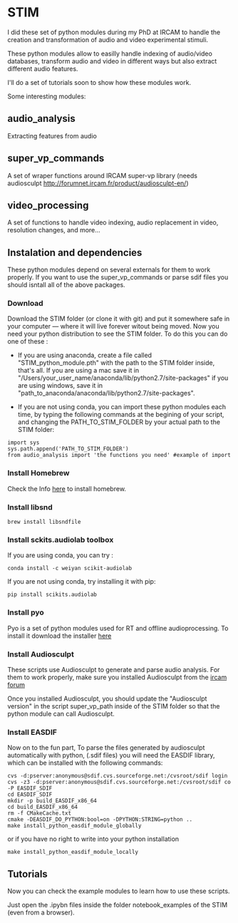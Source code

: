 # STIM

I did these set of python modules during my PhD at IRCAM to handle the creation and transformation of audio and video experimental stimuli.

These python modules allow to easilly handle indexing of audio/video databases, transform audio and video in different ways but also extract different audio features.

I'll do a set of tutorials soon to show how these modules work.

Some interesting modules:

## audio_analysis ##
Extracting features from audio

## super_vp_commands ##
A set of wraper functions around IRCAM super-vp library (needs audiosculpt http://forumnet.ircam.fr/product/audiosculpt-en/)

## video_processing ##
A set of functions to handle video indexing, audio replacement in video, resolution changes, and more...

## Instalation and dependencies ##
These python modules depend on several externals for them to work properly. If you want to use the super_vp_commands or parse sdif files you should isntall all of the above packages.


### Download ###
Download the STIM folder (or clone it with git) and put it somewhere safe in your computer — where it will live forever witout being moved. 
Now you need your python distribution to see the STIM folder. To do this you can do one of these :
* If you are using anaconda, create a file called "STIM_python_module.pth" with the path to the STIM folder inside, that's all. If you are using a mac save it in "/Users/your_user_name/anaconda/lib/python2.7/site-packages" if you are using windows, save it in "path_to_anaconda/anaconda/lib/python2.7/site-packages".

* If you are not using conda, you can import these python modules each time, by typing the following commands at the begining of your script, and changing the PATH_TO_STIM_FOLDER by your actual path to the STIM folder: 
```
import sys
sys.path.append('PATH_TO_STIM_FOLDER')
from audio_analysis import 'the functions you need' #example of import
```

### Install Homebrew ### 
Check the Info [here](https://brew.sh/) to install homebrew.

###  Install libsnd ### 
```
brew install libsndfile
```
###  Install sckits.audiolab toolbox ### 
If you are using conda, you can try :
```
conda install -c weiyan scikit-audiolab
```

If you are not using conda, try installing it with pip:
```
pip install scikits.audiolab
```
###  Install pyo ### 
Pyo is a set of python modules used for RT and offline audioprocessing. To install it download the installer [here](http://ajaxsoundstudio.com/software/pyo/)

###  Install Audiosculpt ### 
These scripts use Audiosculpt to generate and parse audio analysis. 
For them to work properly, make sure you installed Audiosculpt from the [ircam forum](http://forumnet.ircam.fr/)

Once you installed Audiosculpt, you should update the "Audiosculpt version" in the script super_vp_path inside of the STIM folder so that the python module can call Audiosculpt.


###  Install EASDIF ### 
Now on to the fun part,
To parse the files generated by audiosculpt automatically with python, (.sdif files) you will need the EASDIF library, which can be installed with the following commands:

```
cvs -d:pserver:anonymous@sdif.cvs.sourceforge.net:/cvsroot/sdif login 
cvs -z3 -d:pserver:anonymous@sdif.cvs.sourceforge.net:/cvsroot/sdif co -P EASDIF_SDIF
cd EASDIF_SDIF
mkdir -p build_EASDIF_x86_64
cd build_EASDIF_x86_64
rm -f CMakeCache.txt
cmake -DEASDIF_DO_PYTHON:bool=on -DPYTHON:STRING=python ..
make install_python_easdif_module_globally
```
or if you have no right to write into your python installation
```
make install_python_easdif_module_locally
```

## Tutorials ##
Now you can check the example modules to learn how to use these scripts.

Just open the .ipybn files inside the folder notebook_examples of the STIM (even from a browser).
